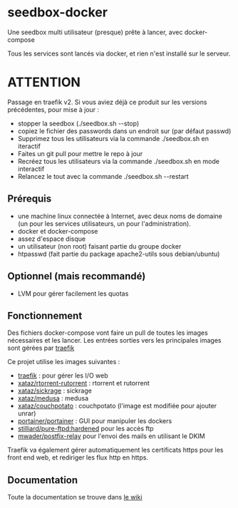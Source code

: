# seedbox-docker
Une seedbox multi utilisateur (presque) prête à lancer, avec docker-compose

Tous les services sont lancés via docker, et rien n'est installé sur le serveur.

# ATTENTION

Passage en traefik v2.
Si vous aviez déjà ce produit sur les versions précédentes, pour mise à jour :
- stopper la seedbox (./seedbox.sh --stop)
- copiez le fichier des passwords dans un endroit sur (par défaut passwd)
- Supprimez tous les utilisateurs via la commande ./seedbox.sh en iteractif
- Faites un git pull pour mettre le repo à jour
- Recréez tous les utilisateurs via la commande ./seedbox.sh en mode interactif
- Relancez le tout avec la commande ./seedbox.sh --restart


## Prérequis
- une machine linux connectée à Internet, avec deux noms de domaine (un pour les services utilisateurs, un pour l'administration).
- docker et docker-compose
- assez d'espace disque
- un utilisateur (non root) faisant partie du groupe docker
- htpasswd (fait partie du package apache2-utils sous debian/ubuntu)

## Optionnel (mais recommandé)
- LVM pour gérer facilement les quotas

## Fonctionnement

Des fichiers docker-compose vont faire un pull de toutes les images nécessaires et les lancer. Les entrées sorties vers les principales images sont gérées par [traefik](https://traefik.io/)

Ce projet utilise les images suivantes :
- [traefik](https://traefik.io/) : pour gérer les I/O web
- [xataz/rtorrent-rutorrent](https://hub.docker.com/r/xataz/rtorrent-rutorrent/) : rtorrent et rutorrent
- [xataz/sickrage](https://hub.docker.com/r/xataz/sickrage/) : sickrage
- [xataz/medusa](https://hub.docker.com/r/xataz/medusa/) : medusa
- [xataz/couchpotato](https://hub.docker.com/r/xataz/couchpotato/) : couchpotato (l'image est modifiée pour ajouter unrar)
- [portainer/portainer](https://hub.docker.com/r/portainer/portainer/) : GUI pour manipuler les dockers
- [stilliard/pure-ftpd:hardened](https://github.com/stilliard/docker-pure-ftpd) pour les accès ftp
- [mwader/postfix-relay](https://hub.docker.com/r/mwader/postfix-relay/) pour l'envoi des mails en utilisant le DKIM

Traefik va également gérer automatiquement les certificats https pour les front end web, et rediriger les flux http en https.

## Documentation

Toute la documentation se trouve dans [le wiki](https://github.com/Merrick28/seedbox-docker/wiki)

